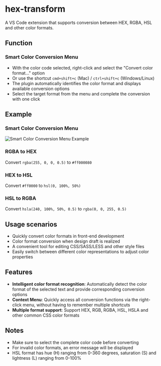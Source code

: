 # hex-transform

A VS Code extension that supports conversion between HEX, RGBA, HSL and other color formats.

## Function

### Smart Color Conversion Menu

- With the color code selected, right-click and select the &quot;Convert color format...&quot; option
- Or use the shortcut `cmd+shift+c` (Mac) / `ctrl+shift+c` (Windows/Linux)
- The plugin automatically identifies the color format and displays available conversion options
- Select the target format from the menu and complete the conversion with one click

## Example

### Smart Color Conversion Menu

![Smart Color Conversion Menu Example](https://cdn.jsdelivr.net/gh/GrapeWell/-/menu.gif)

### RGBA to HEX

Convert `rgba(255, 0, 0, 0.5)` to `#ff000080`

### HEX to HSL

Convert `#ff0000` to `hsl(0, 100%, 50%)`

### HSL to RGBA

Convert `hsla(240, 100%, 50%, 0.5)` to `rgba(0, 0, 255, 0.5)`

## Usage scenarios

- Quickly convert color formats in front-end development
- Color format conversion when design draft is realized
- A convenient tool for editing CSS/SASS/LESS and other style files
- Easily switch between different color representations to adjust color properties

## Features

- **Intelligent color format recognition**: Automatically detect the color format of the selected text and provide corresponding conversion options
- **Context Menu**: Quickly access all conversion functions via the right-click menu, without having to remember multiple shortcuts
- **Multiple format support**: Support HEX, RGB, RGBA, HSL, HSLA and other common CSS color formats

## Notes

- Make sure to select the complete color code before converting
- For invalid color formats, an error message will be displayed
- HSL format has hue (H) ranging from 0-360 degrees, saturation (S) and lightness (L) ranging from 0-100%
